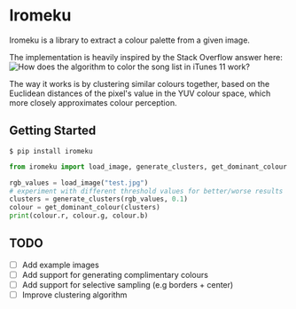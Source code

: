# Iromeku

Iromeku is a library to extract a colour palette from a given image.

The implementation is heavily inspired by the Stack Overflow answer here: ![How does
the algorithm to color the song list in iTunes 11
work?](https://stackoverflow.com/questions/13637892/how-does-the-algorithm-to-color-the-song-list-in-itunes-11-work#answer-13675803)

The way it works is by clustering similar colours together, based on the
Euclidean distances of the pixel's value in the YUV colour space, which more
closely approximates colour perception.

## Getting Started

``` shell
$ pip install iromeku
```

``` python
from iromeku import load_image, generate_clusters, get_dominant_colour

rgb_values = load_image("test.jpg")
# experiment with different threshold values for better/worse results
clusters = generate_clusters(rgb_values, 0.1)
colour = get_dominant_colour(clusters)
print(colour.r, colour.g, colour.b)
```

## TODO

- [ ] Add example images
- [ ] Add support for generating complimentary colours
- [ ] Add support for selective sampling (e.g borders + center)
- [ ] Improve clustering algorithm

